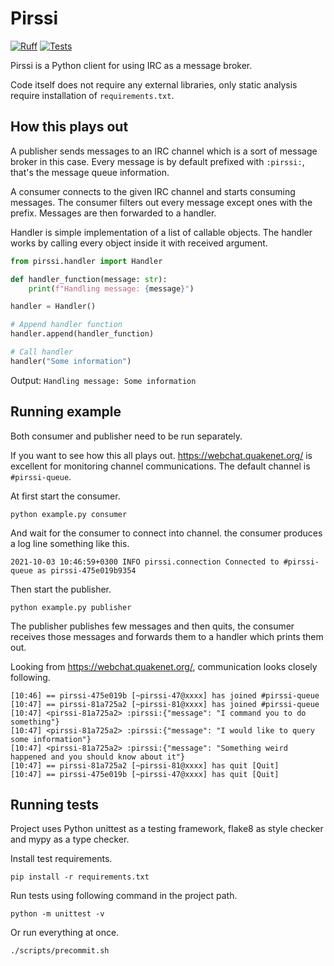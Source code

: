 # Pirssi

[![Ruff](https://github.com/wonkybream/pirssi/actions/workflows/ruff.yml/badge.svg)](https://github.com/wonkybream/pirssi/actions/workflows/ruff.yml)
[![Tests](https://github.com/wonkybream/pirssi/actions/workflows/tests.yml/badge.svg?branch=main)](https://github.com/wonkybream/pirssi/actions/workflows/tests.yml)

Pirssi is a Python client for using IRC as a message broker.

Code itself does not require any external libraries, only static analysis require installation of `requirements.txt`.

## How this plays out

A publisher sends messages to an IRC channel which is a sort of message broker in this case. Every message is by default prefixed with `:pirssi:`, that's the message queue information.

A consumer connects to the given IRC channel and starts consuming messages. The consumer filters out every message except ones with the prefix. Messages are then forwarded to a handler.

Handler is simple implementation of a list of callable objects. The handler works by calling every object inside it with received argument.

```python
from pirssi.handler import Handler

def handler_function(message: str):
    print(f"Handling message: {message}")

handler = Handler()

# Append handler function
handler.append(handler_function)

# Call handler
handler("Some information")
```

Output: `Handling message: Some information`


## Running example

Both consumer and publisher need to be run separately.

If you want to see how this all plays out. https://webchat.quakenet.org/ is excellent for monitoring channel communications.
The default channel is `#pirssi-queue`.

At first start the consumer.
```shell
python example.py consumer
```

And wait for the consumer to connect into channel. the consumer produces a log line something like this.
```text
2021-10-03 10:46:59+0300 INFO pirssi.connection Connected to #pirssi-queue as pirssi-475e019b9354
```

Then start the publisher.
```shell
python example.py publisher
```

The publisher publishes few messages and then quits, the consumer receives those messages and forwards them to a handler which prints them out.

Looking from https://webchat.quakenet.org/, communication looks closely following.
```text
[10:46] == pirssi-475e019b [~pirssi-47@xxxx] has joined #pirssi-queue
[10:47] == pirssi-81a725a2 [~pirssi-81@xxxx] has joined #pirssi-queue
[10:47] <pirssi-81a725a2> :pirssi:{"message": "I command you to do something"}
[10:47] <pirssi-81a725a2> :pirssi:{"message": "I would like to query some information"}
[10:47] <pirssi-81a725a2> :pirssi:{"message": "Something weird happened and you should know about it"}
[10:47] == pirssi-81a725a2 [~pirssi-81@xxxx] has quit [Quit]
[10:47] == pirssi-475e019b [~pirssi-47@xxxx] has quit [Quit]
```


## Running tests

Project uses Python unittest as a testing framework, flake8 as style checker and mypy as a type checker.

Install test requirements.
```shell
pip install -r requirements.txt
```

Run tests using following command in the project path.
```shell
python -m unittest -v
```

Or run everything at once.
```shell
./scripts/precommit.sh
```
